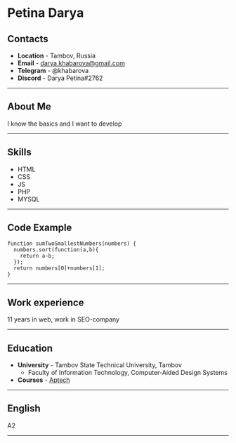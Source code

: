 # Petina Darya

## Contacts

* **Location** - Tambov, Russia
* **Email** - darya.khabarova@gmail.com
* **Telegram** - @khabarova
* **Discord** - Darya Petina#2762

**********************************

## About Me

I know the basics and I want to develop

**********************************

## Skills

* HTML
* CSS
* JS
* PHP
* MYSQL

**********************************

## Code Example

```
function sumTwoSmallestNumbers(numbers) {  
  numbers.sort(function(a,b){
    return a-b;
  });
  return numbers[0]+numbers[1];
}
```

***********************************

## Work experience

11 years in web, work in SEO-company

***********************************

## Education

* **University** - Tambov State Technical University, Tambov
    + Faculty of Information Technology, Computer-Aided Design Systems
* **Courses** - [Aptech](http://aptech-russia.com/)

***********************************

## English

A2

***********************************
